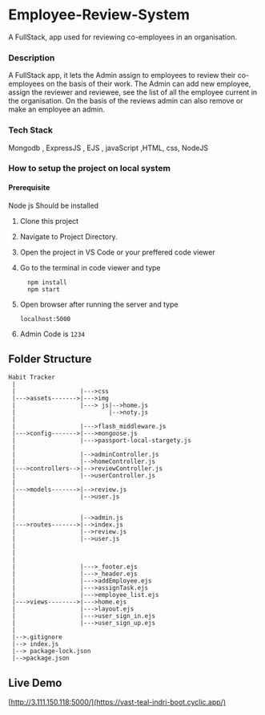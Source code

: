# Employee-Review-System
A FullStack, app used for reviewing co-employees in an organisation.


### Description
A FullStack app, it lets the Admin assign to employees to review their co-employees on the basis of their work. The Admin can add new employee, assign the reviewer and reviewee, see the list of all the employee current in the organisation. On the basis of the reviews admin can also remove or make an employee an admin.

### Tech Stack

 Mongodb , ExpressJS , EJS , javaScript ,HTML, css, NodeJS

### How to setup the project on local system
#### Prerequisite 
  Node js Should be installed 

  1. Clone this project
  2. Navigate to Project Directory.
  3. Open the project in VS Code or your preffered code viewer
  4. Go to the terminal in code viewer and type
  
      ```
        npm install 
        npm start
     ```
  5. Open browser after running the server and type
  
      ```
      localhost:5000
      ```
  6. Admin Code is `1234`

## Folder Structure
   ```
   Habit Tracker
    |
    |                  |--->css
    |--->assets------->|--->img
    |                  |---> js|-->home.js
    |                          |-->noty.js
    |
    |                  |--->flash_middleware.js
    |--->config------->|--->mongoose.js
    |                  |--->passport-local-stargety.js
    |
    |                  |-->adminController.js
    |                  |-->homeController.js
    |--->controllers-->|-->reviewController.js
    |                  |-->userController.js
    |
    |--->models------->|-->review.js
    |                  |-->user.js
    |
    |              
    |                  |-->admin.js
    |--->routes------->|-->index.js
    |                  |-->review.js
    |                  |-->user.js
    |
    |
    |              
    |                  |--->_footer.ejs
    |                  |--->_header.ejs
    |                  |--->addEmployee.ejs
    |                  |--->assignTask.ejs
    |                  |--->employee_list.ejs
    |--->views-------->|--->home.ejs
    |                  |--->layout.ejs
    |                  |--->user_sign_in.ejs
    |                  |--->user_sign_up.ejs
    |
    |-->.gitignore
    |--> index.js
    |--> package-lock.json
    |-->package.json
   ```

## Live Demo
[http://3.111.150.118:5000/](https://vast-teal-indri-boot.cyclic.app/)
  
  

  

